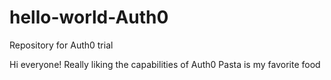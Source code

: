 # hello-world-Auth0
Repository for Auth0 trial

Hi everyone! Really liking the capabilities of Auth0
Pasta is my favorite food
